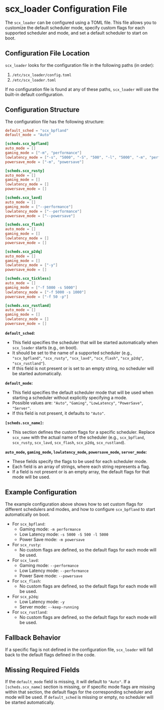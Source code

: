 # scx_loader Configuration File

The `scx_loader` can be configured using a TOML file. This file allows you to customize the default scheduler mode, specify custom flags for each supported scheduler and mode, and set a default scheduler to start on boot.

## Configuration File Location

`scx_loader` looks for the configuration file in the following paths (in order):

1. `/etc/scx_loader/config.toml`
2. `/etc/scx_loader.toml`

If no configuration file is found at any of these paths, `scx_loader` will use the built-in default configuration.

## Configuration Structure

The configuration file has the following structure:

```toml
default_sched = "scx_bpfland"
default_mode = "Auto"

[scheds.scx_bpfland]
auto_mode = []
gaming_mode = ["-m", "performance"]
lowlatency_mode = ["-s", "5000", "-S", "500", "-l", "5000", "-m", "performance"]
powersave_mode = ["-m", "powersave"]

[scheds.scx_rusty]
auto_mode = []
gaming_mode = []
lowlatency_mode = []
powersave_mode = []

[scheds.scx_lavd]
auto_mode = []
gaming_mode = ["--performance"]
lowlatency_mode = ["--performance"]
powersave_mode = ["--powersave"]

[scheds.scx_flash]
auto_mode = []
gaming_mode = []
lowlatency_mode = []
powersave_mode = []

[scheds.scx_p2dq]
auto_mode = []
gaming_mode = []
lowlatency_mode = ["-y"]
powersave_mode = []

[scheds.scx_tickless]
auto_mode = []
gaming_mode = ["-f 5000 -s 5000"]
lowlatency_mode = ["-f 5000 -s 1000"]
powersave_mode = ["-f 50 -p"]

[scheds.scx_rustland]
auto_mode = []
gaming_mode = []
lowlatency_mode = []
powersave_mode = []
```

**`default_sched`:**

* This field specifies the scheduler that will be started automatically when `scx_loader` starts (e.g., on boot).
* It should be set to the name of a supported scheduler (e.g., `"scx_bpfland"`, `"scx_rusty"`, `"scx_lavd"`, `"scx_flash"`, `"scx_p2dq"`, `"scx_rustland"`).
* If this field is not present or is set to an empty string, no scheduler will be started automatically.

**`default_mode`:**

* This field specifies the default scheduler mode that will be used when starting a scheduler without explicitly specifying a mode.
* Possible values are: `"Auto"`, `"Gaming"`, `"LowLatency"`, `"PowerSave"`, `"Server"`.
* If this field is not present, it defaults to `"Auto"`.

**`[scheds.scx_name]`:**

* This section defines the custom flags for a specific scheduler. Replace `scx_name` with the actual name of the scheduler (e.g., `scx_bpfland`, `scx_rusty`, `scx_lavd`, `scx_flash`, `scx_p2dq`, `scx_rustland`).

**`auto_mode`, `gaming_mode`, `lowlatency_mode`, `powersave_mode`, `server_mode`:**

* These fields specify the flags to be used for each scheduler mode.
* Each field is an array of strings, where each string represents a flag.
* If a field is not present or is an empty array, the default flags for that mode will be used.

## Example Configuration

The example configuration above shows how to set custom flags for different schedulers and modes, and how to configure `scx_bpfland` to start automatically on boot.

* For `scx_bpfland`:
    * Gaming mode: `-m performance`
    * Low Latency mode: `-s 5000 -S 500 -l 5000`
    * Power Save mode: `-m powersave`
* For `scx_rusty`:
    * No custom flags are defined, so the default flags for each mode will be used.
* For `scx_lavd`:
    * Gaming mode: `--performance`
    * Low Latency mode: `--performance`
    * Power Save mode: `--powersave`
* For `scx_flash`:
    * No custom flags are defined, so the default flags for each mode will be used.
* For `scx_p2dq`:
    * Low Latency mode: `-y`
    * Server mode: `--keep-running`
* For `scx_rustland`:
    * No custom flags are defined, so the default flags for each mode will be used.

## Fallback Behavior

If a specific flag is not defined in the configuration file, `scx_loader` will fall back to the default flags defined in the code.

## Missing Required Fields

If the `default_mode` field is missing, it will default to `"Auto"`. If a `[scheds.scx_name]` section is missing, or if specific mode flags are missing within that section, the default flags for the corresponding scheduler and mode will be used. If `default_sched` is missing or empty, no scheduler will be started automatically.
